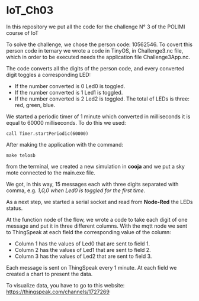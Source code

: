 # IoT_Ch03
In this repository we put all the code for the challenge N° 3 of the POLIMI course of IoT

To solve the challenge, we chose the person code: 10562546. To covert this person code in ternary we wrote a code in TinyOS, in Challenge3.nc file, which in order to be executed needs the application file Challenge3App.nc.

 The code converts all the digits of the person code, and every converted digit toggles a corresponding LED:
* If the number converted is 0 Led0 is toggled.
* If the number converted is 1 Led1 is toggled.
* If the number converted is 2 Led2 is toggled.
The total of LEDs is three: red, green, blue.

We started a periodic timer of 1 minute which converted in milliseconds it is equal to 60000 milliseconds. To do this we used: 
```
call Timer.startPeriodic(60000)
```
After making the application with the command: 
```
make telosb
```
from the terminal, we created a new simulation in **cooja** and we put a sky mote connected to the main.exe file.

We got, in this way, 15 messages each with three digits separated with comma, e.g. _1,0,0 when Led0 is toggled for the first time_.

As a next step, we started a serial socket and read from **Node-Red** the LEDs status.

At the function node of the flow, we wrote a code to take each digit of one message and put it in three different columns. With the mqtt node we sent to ThingSpeak at each field the corresponding value of the column:
* Column 1 has the values of Led0 that are sent to field 1.
* Column 2 has the values of Led1 that are sent to field 2.
* Column 3 has the values of Led2 that are sent to field 3.

Each message is sent on ThingSpeak every 1 minute. At each field we created a chart to present the data.


To visualize data, you have to go to this website:
https://thingspeak.com/channels/1727269
